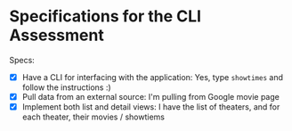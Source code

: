 # Specifications for the CLI Assessment

Specs:
- [x] Have a CLI for interfacing with the application: Yes, type `showtimes` and follow the instructions :)
- [x] Pull data from an external source: I'm pulling from Google movie page
- [x] Implement both list and detail views: I have the list of theaters, and for each theater, their movies / showtiems 